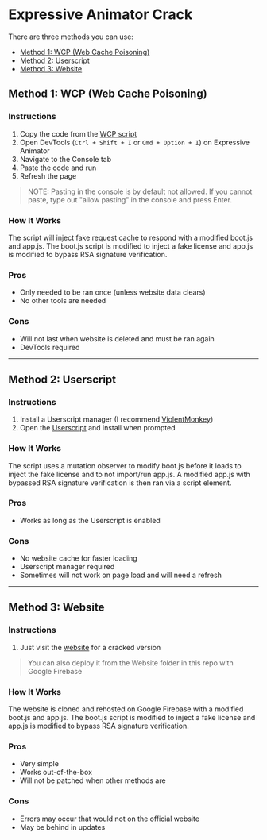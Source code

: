 # Expressive Animator Crack

There are three methods you can use:
- [Method 1: WCP (Web Cache Poisoning)](#method-1-wcp-web-cache-poisoning)
- [Method 2: Userscript](#method-2-userscript)
- [Method 3: Website](#method-3-website)

## Method 1: WCP (Web Cache Poisoning)
### Instructions
1. Copy the code from the [WCP script](https://raw.githubusercontent.com/danthekidd/Expressive-Animator-Crack/main/WCP/Expressive%20Animator%20Crack.js)
2. Open DevTools (`Ctrl + Shift + I` or `Cmd + Option + I`) on Expressive Animator
3. Navigate to the Console tab
4. Paste the code and run
5. Refresh the page

> NOTE: Pasting in the console is by default not allowed. If you cannot paste, type out "allow pasting" in the console and press Enter.

### How It Works
The script will inject fake request cache to respond with a modified boot.js and app.js. The boot.js script is modified to inject a fake license and app.js is modified to bypass RSA signature verification.

### Pros
- Only needed to be ran once (unless website data clears)
- No other tools are needed

### Cons
- Will not last when website is deleted and must be ran again
- DevTools required

---

## Method 2: Userscript
### Instructions
1. Install a Userscript manager (I recommend [ViolentMonkey](https://violentmonkey.github.io/))
2. Open the [Userscript](https://github.com/danthekidd/Expressive-Animator-Crack/raw/main/Userscript/Expressive%20Animator%20Crack.user.js) and install when prompted

### How It Works
The script uses a mutation observer to modify boot.js before it loads to inject the fake license and to not import/run app.js. A modified app.js with bypassed RSA signature verification is then ran via a script element.

### Pros
- Works as long as the Userscript is enabled

### Cons
- No website cache for faster loading
- Userscript manager required
- Sometimes will not work on page load and will need a refresh

---

## Method 3: Website
### Instructions
1. Just visit the [website](https://expressive-animator-cracked.web.app/) for a cracked version

> You can also deploy it from the Website folder in this repo with Google Firebase

### How It Works
The website is cloned and rehosted on Google Firebase with a modified boot.js and app.js. The boot.js script is modified to inject a fake license and app.js is modified to bypass RSA signature verification.

### Pros
- Very simple
- Works out-of-the-box
- Will not be patched when other methods are

### Cons
- Errors may occur that would not on the official website
- May be behind in updates
